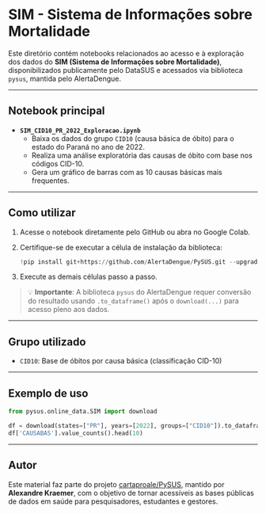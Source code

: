 # SIM - Sistema de Informações sobre Mortalidade

Este diretório contém notebooks relacionados ao acesso e à exploração dos dados do **SIM (Sistema de Informações sobre Mortalidade)**, disponibilizados publicamente pelo DataSUS e acessados via biblioteca `pysus`, mantida pelo AlertaDengue.

---

## Notebook principal

- **`SIM_CID10_PR_2022_Exploracao.ipynb`**
  - Baixa os dados do grupo `CID10` (causa básica de óbito) para o estado do Paraná no ano de 2022.
  - Realiza uma análise exploratória das causas de óbito com base nos códigos CID-10.
  - Gera um gráfico de barras com as 10 causas básicas mais frequentes.

---

## Como utilizar

1. Acesse o notebook diretamente pelo GitHub ou abra no Google Colab.
2. Certifique-se de executar a célula de instalação da biblioteca:

   ```python
   !pip install git+https://github.com/AlertaDengue/PySUS.git --upgrade
   ```

3. Execute as demais células passo a passo.

> 💡 **Importante**: A biblioteca `pysus` do AlertaDengue requer conversão do resultado usando `.to_dataframe()` após o `download(...)` para acesso pleno aos dados.

---

## Grupo utilizado

- `CID10`: Base de óbitos por causa básica (classificação CID-10)

---

## Exemplo de uso

```python
from pysus.online_data.SIM import download

df = download(states=["PR"], years=[2022], groups=["CID10"]).to_dataframe()
df['CAUSABAS'].value_counts().head(10)
```

---

## Autor

Este material faz parte do projeto [cartaproale/PySUS](https://github.com/cartaproale/PySUS), mantido por **Alexandre Kraemer**, com o objetivo de tornar acessíveis as bases públicas de dados em saúde para pesquisadores, estudantes e gestores.
